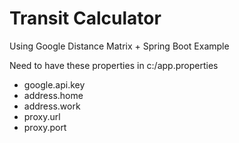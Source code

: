 # Transit Calculator
Using Google Distance Matrix + Spring Boot Example

Need to have these properties in c:/app.properties
- google.api.key
- address.home
- address.work
- proxy.url
- proxy.port


